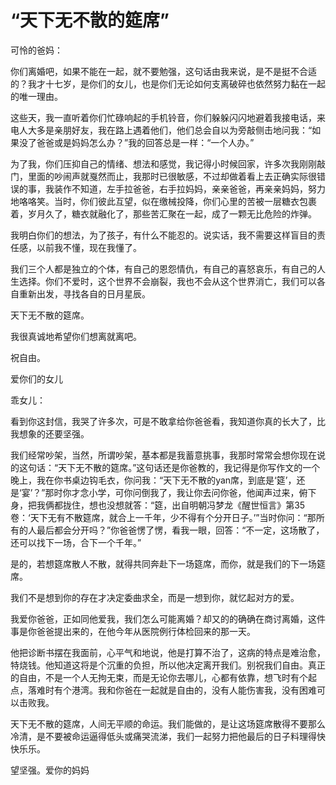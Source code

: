 # “天下无不散的筵席”

可怜的爸妈： 

你们离婚吧，如果不能在一起，就不要勉强，这句话由我来说，是不是挺不合适的？我才十七岁，是你们的女儿，也是你们无论如何支离破碎也依然努力黏在一起的唯一理由。 

这些天，我一直听着你们忙碌响起的手机铃音，你们躲躲闪闪地避着我接电话，来电人大多是亲朋好友，我在路上遇着他们，他们总会自以为旁敲侧击地问我：“如果没了爸爸或是妈妈怎么办？”我的回答总是一样：“一个人办。” 

为了我，你们压抑自己的情绪、想法和感觉，我记得小时候回家，许多次我刚刚敲门，里面的吵闹声就戛然而止，我那时已很敏感，不过却做着看上去正确实际很错误的事，我装作不知道，左手拉爸爸，右手拉妈妈，亲亲爸爸，再亲亲妈妈，努力地咯咯笑。当时，你们彼此互望，似在缴械投降，你们心里的苦被一层糖衣包裹着，岁月久了，糖衣就融化了，那些苦汇聚在一起，成了一颗无比危险的炸弹。 

我明白你们的想法，为了孩子，有什么不能忍的。说实话，我不需要这样盲目的责任感，以前我不懂，现在我懂了。 

我们三个人都是独立的个体，有自己的恩怨情仇，有自己的喜怒哀乐，有自己的人生选择。你们不爱时，这个世界不会崩裂，我也不会从这个世界消亡，我们可以各自重新出发，寻找各自的日月星辰。 

天下无不散的筵席。 

我很真诚地希望你们想离就离吧。 

祝自由。 

爱你们的女儿 

乖女儿： 

看到你这封信，我哭了许多次，可是不敢拿给你爸爸看，我知道你真的长大了，比我想象的还要坚强。 

我们经常吵架，当然，所谓吵架，基本都是我蓄意挑事，我那时常常会想你现在说的这句话：“天下无不散的筵席。”这句话还是你爸教的，我记得是你写作文的一个晚上，我在你书桌边钩毛衣，你问我：“天下无不散的yan席，到底是‘筵’，还是‘宴’？”那时你才念小学，可你问倒我了，我让你去问你爸，他闻声过来，俯下身，把我俩都拢住，想也没想就答：“筵，出自明朝冯梦龙《醒世恒言》第35卷：‘天下无有不散筵席，就合上一千年，少不得有个分开日子。’”当时你问：“那所有的人最后都会分开吗？”你爸爸愣了愣，看我一眼，回答：“不一定，这场散了，还可以找下一场，合下一个千年。” 

是的，若想筵席散人不散，就得共同奔赴下一场筵席，而你，就是我们的下一场筵席。 

我们不是想到你的存在才决定委曲求全，而是一想到你，就忆起对方的爱。 

我爱你爸爸，正如同他爱我，我们怎么可能离婚？却又的的确确在商讨离婚，这件事是你爸爸提出来的，在他今年从医院例行体检回来的那一天。 

他把诊断书摆在我面前，心平气和地说，他是打算不治了，这病的特点是难治愈，特烧钱。他知道这将是个沉重的负担，所以他决定离开我们。别祝我们自由。真正的自由，不是一个人无拘无束，而是无论你去哪儿，心都有依靠，想飞时有个起点，落难时有个港湾。我和你爸在一起就是自由的，没有人能伤害我，没有困难可以击败我。 

天下无不散的筵席，人间无平顺的命运。我们能做的，是让这场筵席散得不要那么冷清，是不要被命运逼得低头或痛哭流涕，我们一起努力把他最后的日子料理得快快乐乐。 

望坚强。爱你的妈妈